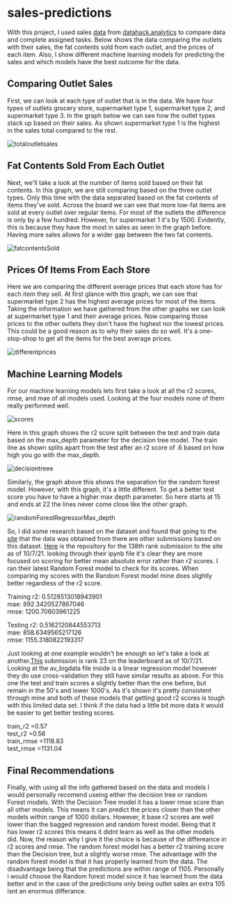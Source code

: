 # sales-predictions
With this project, I used sales [data](https://drive.google.com/file/d/1syH81TVrbBsdymLT_jl2JIf6IjPXtSQw/view) from [datahack.analytics](https://datahack.analyticsvidhya.com/contest/practice-problem-big-mart-sales-iii/) to compare data and complete assigned tasks. Below shows the data comparing the outlets with their sales, the fat contents sold from each outlet, and the prices of each item. Also, I show different machine learning models for predicting the sales and which models have the best outcome for the data. 

## Comparing Outlet Sales
First, we can look at each type of outlet that is in the data. We have four types of outlets grocery store, supermarket type 1, supermarket type 2, and supermarket type 3. In the graph below we can see how the outlet types stack up based on their sales. As shown supermarket type 1 is the highest in the sales total compared to the rest. 

![totaloutletsales](https://user-images.githubusercontent.com/88803320/135890482-071755ab-0501-4047-a686-d36e0577a85a.png)

## Fat Contents Sold From Each Outlet
Next, we'll take a look at the number of items sold based on their fat contents. In this graph, we are still comparing based on the three outlet types. Only this time with the data separated based on the fat contents of items they've sold. Across the board we can see that more low-fat items are sold at every outlet over regular items. For most of the outlets the difference is only by a few hundred. However, for supermarket 1 it's by 1500. Evidently, this is because they have the most in sales as seen in the graph before. Having more sales allows for a wider gap between the two fat contents.

![fatcontentsSold](https://user-images.githubusercontent.com/88803320/135890534-2262b7e2-1a60-405e-b622-378c2422fdd2.png)

## Prices Of Items From Each Store
Here we are comparing the different average prices that each store has for each item they sell. At first glance with this graph, we can see that supermarket type 2 has the highest average prices for most of the items. Taking the information we have gathered from the other graphs we can look at supermarket type 1 and their average prices. Now comparing those prices to the other outlets they don't have the highest nor the lowest prices. This could be a good reason as to why their sales do so well. It's a one-stop-shop to get all the items for the best average prices. 

![differentprices](https://user-images.githubusercontent.com/88803320/135890569-5bbbdbcb-835c-4912-8113-8816febaea5e.png)


## Machine Learning Models
For our machine learning models lets first take a look at all the r2 scores, rmse, and mae of all models used. Looking at the four models none of them really performed well.


![scores](https://user-images.githubusercontent.com/88803320/136480698-bfb375ca-f08a-43a4-9ebf-e8ee0810fb2b.JPG)


Here in this graph shows the r2 score split between the test and train data based on the max_depth parameter for the decision tree model. The train line as shown splits apart from the test after an r2 score of .6 based on how high you go with the max_depth.


![decisiontreee](https://user-images.githubusercontent.com/88803320/136480714-b495e0ee-389a-4680-9b15-6849dd1321fa.png)


Similarly, the graph above this shows the separation for the random forest model. However, with this graph, it's a little different. To get a better test score you have to have a higher max depth parameter. So here starts at 15 and ends at 22 the lines never come close like the other graph. 


![randomForestRegressorMax_depth](https://user-images.githubusercontent.com/88803320/136480702-ab4bd32d-b55f-4260-b8f7-fbf4ed78089e.png)


 So, I did some research based on the dataset and found that going to the [site](https://datahack.analyticsvidhya.com/contest/practice-problem-big-mart-sales-iii/) that the data was obtained from there are other submissions based on this dataset. [Here](https://github.com/Ragha93/Analytics-Vidhya---Big-mart-Sales-prediction) is the repository for the 138th rank submission to the site as of 10/7/21. looking through their ipynb file it's clear they are more focused on scoring for better mean absolute error rather than r2 scores. I ran their latest Random Forest model to check for its scores. When comparing my scores with the Random Forest model mine does slightly better regardless of the r2 score.

Training
r2: 0.5128513018943901\
mae: 892.3420527867046\
rmse: 1200.70603961225

Testing
r2: 0.5162120844553713\
mae: 858.6349565217126\
rmse: 1155.3180822193317

Just looking at one example wouldn't be enough so let's take a look at another.[This](https://github.com/dalwindr/AV_ML_Notebooks) submission is rank 23 on the leaderboard as of 10/7/21. Looking at the av_bigdata file inside is a linear regression model however they do use cross-validation they still have similar results as above. For this one the test and train scores a slightly better than the one before, but remain in the 50's and lower 1000's. As it's shown it's pretty consistent through mine and both of these models that getting good r2 scores is tough with this limited data set. I think if the data had a little bit more data it would be easier to get better testing scores.

train_r2 =0.57\
test_r2 =0.56\
train_rmse =1118.83\
test_rmse =1131.04

## Final Recommendations 

Finally, with using  all the info gathered based on the data and models I would personally recomend useing either the decision tree or random Forest models. With the Decision Tree model it has a lower rmse score than all other models. This means it can predict the prices closer than the other models within range of 1000 dollars. However, it base r2 scores are well lower than the bagged regression and random forest model. Being that it has lower r2 scores this means it didnt learn as well as the other models did. Now, the reason why I give it the choice is because of the differeance in r2 scores and rmse. The random forest model has a better r2 training score than the Decision tree, but a slightly worse rmse. The advantage with the random forest model is that it has properly learned from the data. The disadvantage being that the predictions are within range of 1105. Personally i would choose the Random forest model since it has learned from the data better and in the case of the predictions only being outlet sales an extra 105 isnt an enormus differance.


